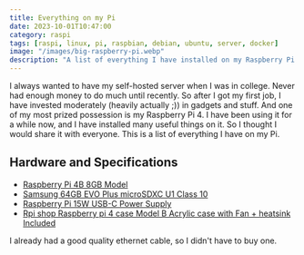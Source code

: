 ```yaml
---
title: Everything on my Pi
date: 2023-10-01T10:47:00
category: raspi
tags: [raspi, linux, pi, raspbian, debian, ubuntu, server, docker]
image: "/images/big-raspberry-pi.webp"
description: "A list of everything I have installed on my Raspberry Pi 4B."
---
```


I always wanted to have my self-hosted server when I was in college. Never had enough money to do much
until recently. So after I got my first job, I have invested moderately (heavily actually ;)) in gadgets and stuff. And one
of my most prized possession is my Raspberry Pi 4. I have been using it for a while now, and I have
installed many useful things on it. So I thought I would share it with everyone. This is a list of
everything I have on my Pi.

## Hardware and Specifications

- [Raspberry Pi 4B 8GB Model](https://www.raspberrypi.org/products/raspberry-pi-4-model-b/)
- [Samsung 64GB EVO Plus microSDXC U1 Class 10](https://www.samsung.com/us/computing/memory-storage/memory-cards/evo-plus---adapter-microsdxc-64gb-mb-mc64ka-am/)
- [Raspberry Pi 15W USB-C Power Supply](https://www.raspberrypi.com/products/type-c-power-supply/)
- [Rpi shop Raspberry pi 4 case Model B Acrylic case with Fan + heatsink Included](https://amzn.eu/d/8vvwkfg)

I already had a good quality ethernet cable, so I didn't have to buy one. 
